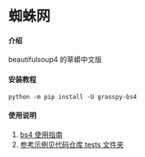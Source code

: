 # 蜘蛛网

#### 介绍
beautifulsoup4 的草蟒中文版

#### 安装教程

`python -m pip install -U grasspy-bs4`

#### 使用说明

1.  [bs4 使用指南](https://www.crummy.com/software/BeautifulSoup/bs4/doc/#)
2.  [参考示例见代码仓库 tests 文件夹](https://gitee.com/laowu2019_admin/zwbs)

